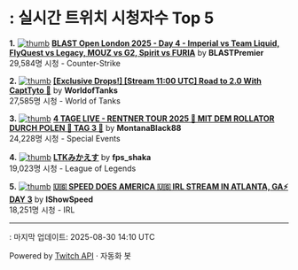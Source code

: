 # : 실시간 트위치 시청자수 Top 5

**1.** [![thumb](https://static-cdn.jtvnw.net/previews-ttv/live_user_blastpremier-320x180.jpg)](https://twitch.tv/BLASTPremier)
**[BLAST Open London 2025 - Day 4 - Imperial vs Team Liquid, FlyQuest vs Legacy, MOUZ vs G2, Spirit vs FURIA](https://twitch.tv/BLASTPremier)** by **BLASTPremier**<br>29,584명 시청  - Counter-Strike

**2.** [![thumb](https://static-cdn.jtvnw.net/previews-ttv/live_user_worldoftanks-320x180.jpg)](https://twitch.tv/WorldofTanks)
**[[Exclusive Drops!] [Stream 11:00 UTC] Road to 2.0 With CaptTyto 🦉](https://twitch.tv/WorldofTanks)** by **WorldofTanks**<br>27,585명 시청  - World of Tanks

**3.** [![thumb](https://static-cdn.jtvnw.net/previews-ttv/live_user_montanablack88-320x180.jpg)](https://twitch.tv/MontanaBlack88)
**[4 TAGE LIVE - RENTNER TOUR 2025 🤏 MIT DEM ROLLATOR DURCH POLEN 🤏 TAG 3 🤏](https://twitch.tv/MontanaBlack88)** by **MontanaBlack88**<br>24,228명 시청  - Special Events

**4.** [![thumb](https://static-cdn.jtvnw.net/previews-ttv/live_user_fps_shaka-320x180.jpg)](https://twitch.tv/fps_shaka)
**[LTKみかえす](https://twitch.tv/fps_shaka)** by **fps_shaka**<br>19,023명 시청  - League of Legends

**5.** [![thumb](https://static-cdn.jtvnw.net/previews-ttv/live_user_ishowspeed-320x180.jpg)](https://twitch.tv/IShowSpeed)
**[🇺🇸 SPEED DOES AMERICA 🇺🇸 IRL STREAM IN ATLANTA, GA⚡ DAY 3](https://twitch.tv/IShowSpeed)** by **IShowSpeed**<br>18,251명 시청  - IRL


---
: 마지막 업데이트: 2025-08-30 14:10 UTC

Powered by [Twitch API](https://dev.twitch.tv/docs/api/reference) · 자동화 봇